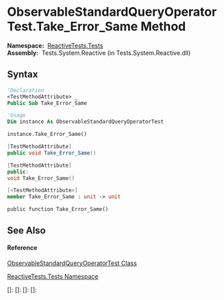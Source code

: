 # ObservableStandardQueryOperatorTest.Take\_Error\_Same Method

**Namespace:**  [ReactiveTests.Tests](ReactiveTests.Tests\ReactiveTests.Tests.md)  
**Assembly:**  Tests.System.Reactive (in Tests.System.Reactive.dll)

## Syntax

```vb
'Declaration
<TestMethodAttribute> _
Public Sub Take_Error_Same
```

```vb
'Usage
Dim instance As ObservableStandardQueryOperatorTest

instance.Take_Error_Same()
```

```csharp
[TestMethodAttribute]
public void Take_Error_Same()
```

```c++
[TestMethodAttribute]
public:
void Take_Error_Same()
```

```fsharp
[<TestMethodAttribute>]
member Take_Error_Same : unit -> unit 
```

```jscript
public function Take_Error_Same()
```

## See Also

#### Reference

[ObservableStandardQueryOperatorTest Class](ObservableStandardQueryOperatorTest\ObservableStandardQueryOperatorTest.md)

[ReactiveTests.Tests Namespace](ReactiveTests.Tests\ReactiveTests.Tests.md)

[]: 
[]: 
[]: 
[]: 